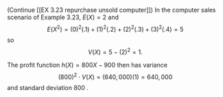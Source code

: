 (Continue [[EX 3.23 repurchase unsold computer]])
In the computer sales scenario of Example 3.23, $E\left( X\right) = 2$ and
$$E\left( {X}^{2}\right) = {\left( 0\right) }^{2}\left( {.1}\right) + {\left( 1\right) }^{2}\left( {.2}\right) + {\left( 2\right) }^{2}\left( {.3}\right) + {\left( 3\right) }^{2}\left( {.4}\right) = 5$$
so 
$$V\left( X\right) = 5 - {\left( 2\right) }^{2} = 1 .$$

The profit function $h\left( X\right) = {800X} - {900}$ then has variance 
$${\left( {800}\right) }^{2} \cdot V\left( X\right) = \left( {{640},{000}}\right) \left( 1\right) = {640},{000}$$
and standard deviation 800 .
